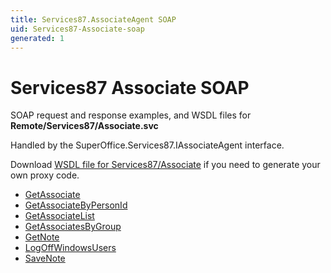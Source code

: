 ```yaml
---
title: Services87.AssociateAgent SOAP
uid: Services87-Associate-soap
generated: 1
---
```


# Services87 Associate SOAP

SOAP request and response examples, and WSDL files for **Remote/Services87/Associate.svc**

Handled by the <see cref="T:SuperOffice.Services87.IAssociateAgent">SuperOffice.Services87.IAssociateAgent</see> interface.

Download [WSDL file for Services87/Associate](../Services87-Associate.md) if you need to generate your own proxy code.

* [GetAssociate](GetAssociate.md)
* [GetAssociateByPersonId](GetAssociateByPersonId.md)
* [GetAssociateList](GetAssociateList.md)
* [GetAssociatesByGroup](GetAssociatesByGroup.md)
* [GetNote](GetNote.md)
* [LogOffWindowsUsers](LogOffWindowsUsers.md)
* [SaveNote](SaveNote.md)
